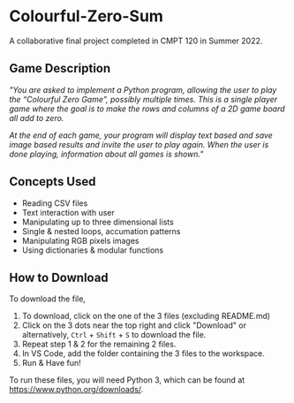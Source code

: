 # Colourful-Zero-Sum
A collaborative final project completed in CMPT 120 in Summer 2022.

## Game Description
_"You are asked to implement a Python program, allowing the user to play the “Colourful Zero Game”, possibly multiple times. This is a single player game where the goal is to make the rows and columns of a 2D game board all add to zero._

_At the end of each game, your program will display text based and save image based results and invite the user to play 
again. When the user is done playing, information about all games is shown."_

## Concepts Used
- Reading CSV files
- Text interaction with user
- Manipulating up to three dimensional lists
- Single & nested loops, accumation patterns
- Manipulating RGB pixels images
- Using dictionaries & modular functions

## How to Download
To download the file,
1. To download, click on the one of the 3 files (excluding README.md)
2. Click on the 3 dots near the top right and click "Download" or alternatively, `Ctrl` + `Shift` + `S` to download the file.
3. Repeat step 1 & 2 for the remaining 2 files.
4. In VS Code, add the folder containing the 3 files to the workspace.
6. Run & Have fun!

To run these files, you will need Python 3, which can be found at https://www.python.org/downloads/.
